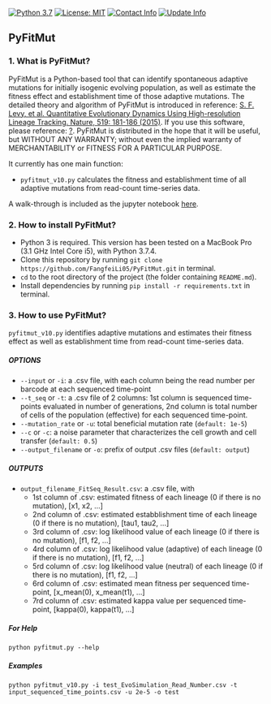 [![Python 3.7](https://img.shields.io/badge/python-3.7-green.svg)](https://www.python.org/)
[![License: MIT](https://img.shields.io/badge/License-MIT-green.svg)](https://opensource.org/licenses/MIT)
[![Contact Info](https://img.shields.io/badge/Contact%20Info-fangfeili0525@gmail.com-orange.svg)]()
[![Update Info](https://img.shields.io/badge/Update%20Info-Jan12,%202021-orange.svg)]()


## PyFitMut

### 1. What is PyFitMut?

PyFitMut is a Python-based tool that can identify spontaneous adaptive mutations for initially isogenic evolving population, as well as estimate the fitness effect and establishment time of those adaptive mutations. The detailed theory and algorithm of PyFitMut is introduced in reference: [S. F. Levy, et al. Quantitative Evolutionary Dynamics Using High-resolution Lineage Tracking. Nature, 519: 181-186 (2015)](https://www.nature.com/articles/nature14279). If you use this software, please reference: [?](?). PyFitMut is distributed in the hope that it will be useful, but WITHOUT ANY WARRANTY; without even the implied warranty of MERCHANTABILITY or FITNESS FOR A PARTICULAR PURPOSE. 

It currently has one main function:
* `pyfitmut_v10.py` calculates the fitness and establishment time of all adaptive mutations from read-count time-series data.
    
A walk-through is included as the jupyter notebook [here](https://github.com/FangfeiLi05/PyFitMut/blob/master/PyFitMut_walk_through.ipynb).



### 2. How to install PyFitMut?
* Python 3 is required. This version has been tested on a MacBook Pro (3.1 GHz Intel Core i5), with Python 3.7.4.
* Clone this repository by running `git clone https://github.com/FangfeiLi05/PyFitMut.git` in terminal.
* `cd` to the root directory of the project (the folder containing `README.md`).
* Install dependencies by running `pip install -r requirements.txt` in terminal.



### 3. How to use PyFitMut?

`pyfitmut_v10.py` identifies adaptive mutations and estimates their fitness effect as well as establishment time from read-count time-series data.


##### OPTIONS
* `--input` or `-i`: a .csv file, with each column being the read number per barcode at each sequenced time-point
* `--t_seq` or `-t`: a .csv file of 2 columns: 1st column is sequenced time-points evaluated in number of generations, 2nd column is total number of cells of the population (effective) for each sequenced time-point.
* `--mutation_rate` or `-u`: total beneficial mutation rate (`default: 1e-5`)
* `--c` or `-c`: a noise parameter that characterizes the cell growth and cell transfer (`default: 0.5`)
* `--output_filename` or `-o`: prefix of output .csv files (`default: output`)


##### OUTPUTS
* `output_filename_FitSeq_Result.csv`: a .csv file, with
  + 1st column of .csv: estimated fitness of each lineage (0 if there is no mutation), [x1, x2, ...]
  + 2nd column of .csv: estimated estabblishment time of each lineage (0 if there is no mutation), [tau1, tau2, ...]
  + 3rd column of .csv: log likelihood value of each lineage (0 if there is no mutation), [f1, f2, ...]
  + 4rd column of .csv: log likelihood value (adaptive) of each lineage (0 if there is no mutation), [f1, f2, ...]
  + 5rd column of .csv: log likelihood value (neutral) of each lineage (0 if there is no mutation), [f1, f2, ...]
  + 6rd column of .csv: estimated mean fitness per sequenced time-point, [x_mean(0), x_mean(t1), ...]
  + 7rd column of .csv: estimated kappa value per sequenced time-point, [kappa(0), kappa(t1), ...]

##### For Help
```
python pyfitmut.py --help
```  

##### Examples
```  
python pyfitmut_v10.py -i test_EvoSimulation_Read_Number.csv -t input_sequenced_time_points.csv -u 2e-5 -o test
``` 




